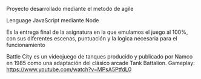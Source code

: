 Proyecto desarrollado mediante el metodo de agile

Lenguage JavaScript mediante Node

Es la entrega final de la asignatura en la que emulamos el juego al 100%, con sus diferentes escenas, puntuación y la logica necesaria para el funcionamiento

Battle City es un videojuego de tanques producido y publicado por Namco en 1985 como una adaptación del clásico arcade Tank Battalion. Gameplay: https://www.youtube.com/watch?v=MPsA5PtfdL0

